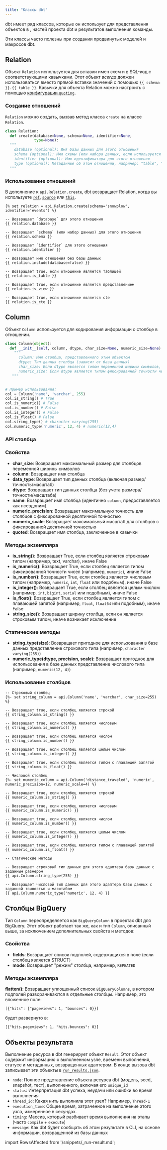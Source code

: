 ```yaml
---
title: "Классы dbt"
---
```


dbt имеет ряд классов, которые он использует для представления объектов в <Term id="data-warehouse" />, частей проекта dbt и результатов выполнения команды.

Эти классы часто полезны при создании продвинутых моделей и макросов dbt.

## Relation

Объект `Relation` используется для вставки имен схем и <Term id="table" /> в SQL-код с соответствующими кавычками. Этот объект _всегда_ должен использоваться вместо прямой вставки значений с помощью `{{ schema }}.{{ table }}`. Кавычки для объекта Relation можно настроить с помощью [конфигурации `quoting`](/reference/project-configs/quoting).

### Создание отношений

`Relation` можно создать, вызвав метод класса `create` на классе `Relation`.

<File name='Relation.create'>

```python
class Relation:
  def create(database=None, schema=None, identifier=None,
             type=None):
  """
    database (optional): Имя базы данных для этого отношения
    schema (optional): Имя схемы (или набора данных, если используется BigQuery) для этого отношения
    identifier (optional): Имя идентификатора для этого отношения
    type (optional): Метаданные об этом отношении, например: "table", "view", "cte"
  """
```

</File>

### Использование отношений

В дополнение к `api.Relation.create`, dbt возвращает Relation, когда вы используете [`ref`](/reference/dbt-jinja-functions/ref), [`source`](/reference/dbt-jinja-functions/source) или [`this`](/reference/dbt-jinja-functions/this).
<File name='relation_usage.sql'>

```jinja2
{% set relation = api.Relation.create(schema='snowplow', identifier='events') %}

-- Возвращает `database` для этого отношения
{{ relation.database }}

-- Возвращает `schema` (или набор данных) для этого отношения
{{ relation.schema }}

-- Возвращает `identifier` для этого отношения
{{ relation.identifier }}

-- Возвращает имя отношения без базы данных
{{ relation.include(database=false) }}

-- Возвращает true, если отношение является таблицей
{{ relation.is_table }}

-- Возвращает true, если отношение является представлением
{{ relation.is_view }}

-- Возвращает true, если отношение является cte
{{ relation.is_cte }}

```

</File>

## Column

Объект `Column` используется для кодирования информации о столбце в отношении.

<File name='column.py'>

```python
class Column(object):
  def __init__(self, column, dtype, char_size=None, numeric_size=None):
    """
      column: Имя столбца, представленного этим объектом
      dtype: Тип данных столбца (зависит от базы данных)
      char_size: Если dtype является типом переменной ширины символов, размер столбца, иначе None
      numeric_size: Если dtype является типом фиксированной точности чисел, размер столбца, иначе None
   """


# Пример использования:
col = Column('name', 'varchar', 255)
col.is_string() # True
col.is_numeric() # False
col.is_number() # False
col.is_integer() # False
col.is_float() # False
col.string_type() # character varying(255)
col.numeric_type('numeric', 12, 4) # numeric(12,4)
```

</File>

### API столбца

### Свойства

- **char_size**: Возвращает максимальный размер для столбцов переменной ширины символов
- **column**: Возвращает имя столбца
- **data_type**: Возвращает тип данных столбца (включая размер/точность/масштаб)
- **dtype**: Возвращает тип данных столбца (без учета размера/точности/масштаба)
- **name**: Возвращает имя столбца (идентично `column`, предоставляется как псевдоним).
- **numeric_precision**: Возвращает максимальную точность для столбцов с фиксированной десятичной точностью
- **numeric_scale**: Возвращает максимальный масштаб для столбцов с фиксированной десятичной точностью
- **quoted**: Возвращает имя столбца, заключенное в кавычки

### Методы экземпляра

- **is_string()**: Возвращает True, если столбец является строковым типом (например, text, varchar), иначе False
- **is_numeric()**: Возвращает True, если столбец является типом фиксированной точности чисел (например, `numeric`), иначе False
- **is_number()**: Возвращает True, если столбец является числовым типом (например, `numeric`, `int`, `float` или подобным), иначе False
- **is_integer()**: Возвращает True, если столбец является целым числом (например, `int`, `bigint`, `serial` или подобным), иначе False
- **is_float()**: Возвращает True, если столбец является типом с плавающей запятой (например, `float`, `float64` или подобным), иначе False
- **string_size()**: Возвращает ширину столбца, если он является строковым типом, иначе возникает исключение

### Статические методы

- **string_type(size)**: Возвращает пригодное для использования в базе данных представление строкового типа (например, `character varying(255)`)
- **numeric_type(dtype, precision, scale)**: Возвращает пригодное для использования в базе данных представление числового типа (например, `numeric(12, 4)`)

### Использование столбцов

<File name='column_usage.sql'>

```jinja2
-- Строковый столбец
{%- set string_column = api.Column('name', 'varchar', char_size=255) %}

-- Возвращает true, если столбец является строкой
{{ string_column.is_string() }}

-- Возвращает true, если столбец является числовым
{{ string_column.is_numeric() }}

-- Возвращает true, если столбец является числом
{{ string_column.is_number() }}

-- Возвращает true, если столбец является целым числом
{{ string_column.is_integer() }}

-- Возвращает true, если столбец является типом с плавающей запятой
{{ string_column.is_float() }}

-- Числовой столбец
{%- set numeric_column = api.Column('distance_traveled', 'numeric', numeric_precision=12, numeric_scale=4) %}

-- Возвращает true, если столбец является строкой
{{ numeric_column.is_string() }}

-- Возвращает true, если столбец является числовым
{{ numeric_column.is_numeric() }}

-- Возвращает true, если столбец является числом
{{ numeric_column.is_number() }}

-- Возвращает true, если столбец является целым числом
{{ numeric_column.is_integer() }}

-- Возвращает true, если столбец является типом с плавающей запятой
{{ numeric_column.is_float() }}

-- Статические методы

-- Возвращает строковый тип данных для этого адаптера базы данных с заданным размером
{{ api.Column.string_type(255) }}

-- Возвращает числовой тип данных для этого адаптера базы данных с заданной точностью и масштабом
{{ api.Column.numeric_type('numeric', 12, 4) }}
```

</File>

## Столбцы BigQuery

Тип `Column` переопределяется как `BigQueryColumn` в проектах dbt для BigQuery. Этот объект работает так же, как и тип `Column`, описанный выше, за исключением дополнительных свойств и методов:

### Свойства

- **fields**: Возвращает список подполей, содержащихся в поле (если столбец является STRUCT)
- **mode**: Возвращает "режим" столбца, например, `REPEATED`

### Методы экземпляра

**flatten()**: Возвращает уплощенный список `BigQueryColumns`, в котором подполей разворачиваются в отдельные столбцы. Например, это вложенное поле:

```
[{"hits": {"pageviews": 1, "bounces": 0}}]
```

будет развернуто в:
```
[{"hits.pageviews": 1, "hits.bounces": 0}]
```

## Объекты результата

Выполнение ресурса в dbt генерирует объект `Result`. Этот объект содержит информацию о выполненном узле, времени выполнения, статусе и метаданных, возвращенных адаптером. В конце вызова dbt записывает эти объекты в [`run_results.json`](/reference/artifacts/run-results-json).

- `node`: Полное представление объекта ресурса dbt (модель, seed, snapshot, тест), выполненного, включая его `unique_id`
- `status`: Интерпретация dbt успеха, неудачи или ошибки во время выполнения
- `thread_id`: Какая нить выполнила этот узел? Например, `Thread-1`
- `execution_time`: Общее время, затраченное на выполнение этого узла, измеренное в секундах.
- `timing`: Массив, который разбивает время выполнения на этапы (часто `compile` + `execute`)
- `message`: Как dbt будет сообщать об этом результате в CLI, на основе информации, возвращенной из базы данных

import RowsAffected from '/snippets/_run-result.md'; 

<RowsAffected/>